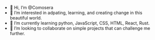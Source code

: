 - 👋 Hi, I’m @Comosera
- 👀 I’m interested in adpating, learning, and creating change in this beautiful world.
- 🌱 I’m currently learning python, JavaScript, CSS, HTML, React, Rust.
- 💞️ I’m looking to collaborate on simple projects that can challenge me further.

<!---
Comosera/Comosera is a ✨ special ✨ repository because its `README.md` (this file) appears on your GitHub profile.
You can click the Preview link to take a look at your changes.
--->
